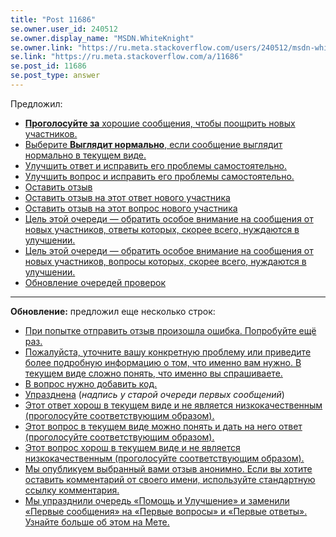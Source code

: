 ```yaml
---
title: "Post 11686"
se.owner.user_id: 240512
se.owner.display_name: "MSDN.WhiteKnight"
se.owner.link: "https://ru.meta.stackoverflow.com/users/240512/msdn-whiteknight"
se.link: "https://ru.meta.stackoverflow.com/a/11686"
se.post_id: 11686
se.post_type: answer
---
```

<p>Предложил:</p>
<ul>
<li><a href="https://ru.traducir.win/strings/16695" rel="nofollow noreferrer"><strong>Проголосуйте за</strong> хорошие сообщения, чтобы поощрить новых участников.</a></li>
<li><a href="https://ru.traducir.win/strings/16724" rel="nofollow noreferrer">Выберите <strong>Выглядит нормально</strong>, если сообщение выглядит нормально в текущем виде.</a></li>
<li><a href="https://ru.traducir.win/strings/16712" rel="nofollow noreferrer">Улучшить ответ и исправить его проблемы самостоятельно.</a></li>
<li><a href="https://ru.traducir.win/strings/16718" rel="nofollow noreferrer">Улучшить вопрос и исправить его проблемы самостоятельно.</a></li>
<li><a href="https://ru.traducir.win/strings/16721" rel="nofollow noreferrer">Оставить отзыв</a></li>
<li><a href="https://ru.traducir.win/strings/16719" rel="nofollow noreferrer">Оставить отзыв на этот ответ нового участника</a></li>
<li><a href="https://ru.traducir.win/strings/16711" rel="nofollow noreferrer">Оставить отзыв на этот вопрос нового участника</a></li>
<li><a href="https://ru.traducir.win/strings/16713" rel="nofollow noreferrer">Цель этой очереди — обратить особое внимание на сообщения от новых участников, ответы которых, скорее всего, нуждаются в улучшении.</a></li>
<li><a href="https://ru.traducir.win/strings/16716" rel="nofollow noreferrer">Цель этой очереди — обратить особое внимание на сообщения от новых участников, вопросы которых, скорее всего, нуждаются в улучшении.</a></li>
<li><a href="https://ru.traducir.win/strings/16737" rel="nofollow noreferrer">Обновление очередей проверок</a></li>
</ul>
<hr />
<p><strong>Обновление:</strong> предложил еще несколько строк:</p>
<ul>
<li><a href="https://ru.traducir.win/strings/16698" rel="nofollow noreferrer">При попытке отправить отзыв произошла ошибка. Попробуйте ещё раз.</a></li>
<li><a href="https://ru.traducir.win/strings/16720" rel="nofollow noreferrer">Пожалуйста, уточните вашу конкретную проблему или приведите более подробную информацию о том, что именно вам нужно. В текущем виде сложно понять, что именно вы спрашиваете.
</a></li>
<li><a href="https://ru.traducir.win/strings/16709" rel="nofollow noreferrer">В вопрос нужно добавить код.</a></li>
<li><a href="https://ru.traducir.win/strings/16648" rel="nofollow noreferrer">Упразднена</a> (<em>надпись у старой очереди первых сообщений</em>)</li>
<li><a href="https://ru.traducir.win/strings/16707" rel="nofollow noreferrer">Этот ответ хорош в текущем виде и не является низкокачественным (проголосуйте соответствующим образом).</a></li>
<li><a href="https://ru.traducir.win/strings/16697" rel="nofollow noreferrer">Этот вопрос в текущем виде можно понять и дать на него ответ (проголосуйте соответствующим образом).</a></li>
<li><a href="https://ru.traducir.win/strings/16708" rel="nofollow noreferrer">Этот вопрос хорош в текущем виде и не является низкокачественным (проголосуйте соответствующим образом).</a></li>
<li><a href="https://ru.traducir.win/strings/16714" rel="nofollow noreferrer">Мы опубликуем выбранный вами отзыв анонимно. Если вы хотите оставить комментарий от своего имени, используйте стандартную ссылку комментария.
</a></li>
<li><a href="https://ru.traducir.win/strings/16736" rel="nofollow noreferrer">Мы упразднили очередь «Помощь и Улучшение» и заменили «Первые сообщения» на «Первые вопросы» и «Первые ответы». Узнайте больше об этом на Мете.</a></li>
</ul>
